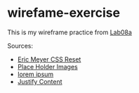 # wirefame-exercise

This is my wireframe practice from [Lab08a](https://codefellows.github.io/code-201-guide/curriculum/class-08/lab-a/)

Sources:
* [Eric Meyer CSS Reset](https://meyerweb.com/eric/tools/css/reset/)
* [Place Holder Images](https://placeholder.com/)
* [lorem ipsum](https://lipsum.com/)
* [Justify Content](https://developer.mozilla.org/en-US/docs/Web/CSS/justify-content)